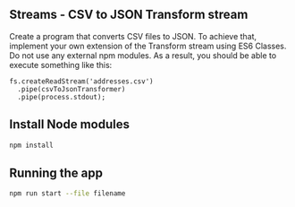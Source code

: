 ## Streams - CSV to JSON Transform stream

Create a program that converts CSV files to JSON. To achieve that, implement your own extension of the Transform stream using ES6 Classes. Do not use any external npm modules. As a result, you should be able to execute something like this:

```
fs.createReadStream('addresses.csv')
  .pipe(csvToJsonTransformer)
  .pipe(process.stdout);
```

## Install Node modules

```bash
npm install
```

## Running the app

```bash
npm run start --file filename
```
